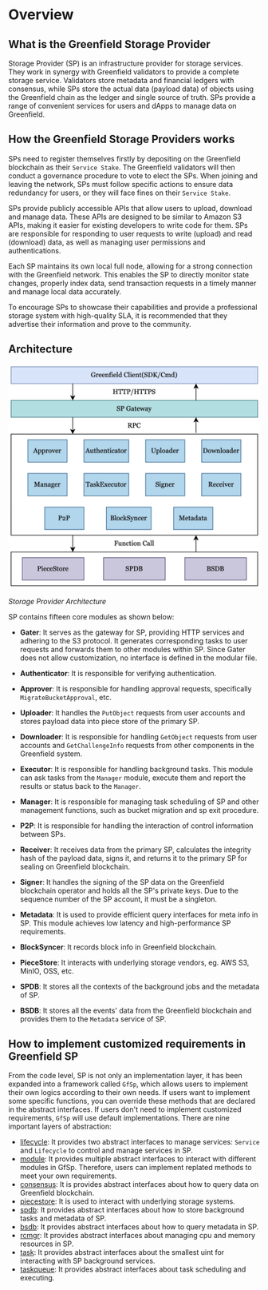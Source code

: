 # Overview

## What is the Greenfield Storage Provider

Storage Provider (SP) is an infrastructure provider for storage services. They work in synergy with Greenfield validators
to provide a complete storage service. Validators store metadata and financial ledgers with consensus, while SPs store
the actual data (payload data) of objects using the Greenfield chain as the ledger and single source of truth. SPs provide
a range of convenient services for users and dApps to manage data on Greenfield.

## How the Greenfield Storage Providers works

SPs need to register themselves firstly by depositing on the Greenfield blockchain as their `Service Stake`. The Greenfield
validators will then conduct a governance procedure to vote to elect the SPs. When joining and leaving the network, SPs
must follow specific actions to ensure data redundancy for users, or they will face fines on their `Service Stake`.

SPs provide publicly accessible APIs that allow users to upload, download and manage data. These APIs are designed to be
similar to Amazon S3 APIs, making it easier for existing developers to write code for them. SPs are responsible for
responding to user requests to write (upload) and read (download) data, as well as managing user permissions and authentications.

Each SP maintains its own local full node, allowing for a strong connection with the Greenfield network. This enables the
SP to directly monitor state changes, properly index data, send transaction requests in a timely manner and manage local data accurately.

To encourage SPs to showcase their capabilities and provide a professional storage system with high-quality SLA, it is
recommended that they advertise their information and prove to the community.

## Architecture

![sp-arch-flow](../../static/asset/05-SP-Arch.jpg)

<div style={{textAlign:'center'}}><i>Storage Provider Architecture</i></div>

SP contains fifteen core modules as shown below:

- **Gater**: It serves as the gateway for SP, providing HTTP services and adhering to the S3 protocol. It generates corresponding tasks to user requests and
forwards them to other modules within SP. Since Gater does not allow customization, no interface is defined in the modular file.

- **Authenticator**: It is responsible for verifying authentication.

- **Approver**: It is responsible for handling approval requests, specifically `MigrateBucketApproval`, etc.

- **Uploader**: It handles the `PutObject` requests from user accounts and stores payload data into piece store of the primary SP.

- **Downloader**: It is responsible for handling `GetObject` requests from user accounts and `GetChallengeInfo` requests from other components in the Greenfield system.

- **Executor**: It is responsible for handling background tasks. This module can ask tasks from the `Manager` module, execute them and report the results or status back to the `Manager`.

- **Manager**: It is responsible for managing task scheduling of SP and other management functions, such as bucket migration and sp exit procedure.

- **P2P**: It is responsible for handling the interaction of control information between SPs.

- **Receiver**: It receives data from the primary SP, calculates the integrity hash of the payload data, signs it, and returns it to the primary SP for sealing on Greenfield blockchain.

- **Signer**: It handles the signing of the SP data on the Greenfield blockchain operator and holds all the SP's private keys. Due to the sequence number of the SP account, it must be a singleton.

- **Metadata**: It is used to provide efficient query interfaces for meta info in SP. This module achieves low latency and high-performance SP requirements.

- **BlockSyncer**: It records block info in Greenfield blockchain.

- **PieceStore**: It interacts with underlying storage vendors, eg. AWS S3, MinIO, OSS, etc.

- **SPDB**: It stores all the contexts of the background jobs and the metadata of SP.

- **BSDB**: It stores all the events' data from the Greenfield blockchain and provides them to the `Metadata` service of SP.

## How to implement customized requirements in Greenfield SP

From the code level, SP is not only an implementation layer, it has been expanded into a framework called `GfSp`, which allows users to implement their own logics according to their own needs. If users want to implement some specific functions, you can override these methods that are declared in the abstract interfaces. If users don't need to implement customized requirements, `GfSp` will use default implementations. There are nine important layers of abstraction:

- [lifecycle](https://github.com/bnb-chain/greenfield-storage-provider/tree/master/core/lifecycle): It provides two abstract interfaces to manage services: `Service` and `Lifecycle` to control and manage services in SP.
- [module](https://github.com/bnb-chain/greenfield-storage-provider/tree/master/core/module): It provides multiple abstract interfaces to interact with different modules in GfSp. Therefore, users can implement replated methods to meet your own requirements.
- [consensus](https://github.com/bnb-chain/greenfield-storage-provider/tree/master/core/consensus): It is provides abstract interfaces about how to query data on Greenfield blockchain.
- [piecestore](https://github.com/bnb-chain/greenfield-storage-provider/tree/master/core/piecestore): It is used to interact with underlying storage systems.
- [spdb](https://github.com/bnb-chain/greenfield-storage-provider/tree/master/core/spdb): It provides abstract interfaces about how to store background tasks and metadata of SP.
- [bsdb](https://github.com/bnb-chain/greenfield-storage-provider/blob/master/core/bsdb): It provides abstract interfaces about how to query metadata in SP.
- [rcmgr](https://github.com/bnb-chain/greenfield-storage-provider/tree/master/core/rcmgr): It provides abstract interfaces about managing cpu and memory resources in SP.
- [task](https://github.com/bnb-chain/greenfield-storage-provider/tree/master/core/task): It provides abstract interfaces about the smallest uint for interacting with SP background services.
- [taskqueue](https://github.com/bnb-chain/greenfield-storage-provider/tree/master/core/taskqueue): It provides abstract interfaces about task scheduling and executing.
